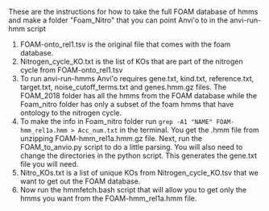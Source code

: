 These are the instructions for how to take the full FOAM database of hmms and make a folder "Foam_Nitro" that you can point Anvi'o to in the anvi-run-hmm script  

1. FOAM-onto_rel1.tsv is the original file that comes with the foam database.  
2. Nitrogen_cycle_KO.txt is the list of KOs that are part of the nitrogen cycle from FOAM-onto_rel1.tsv  
3. To run anvi-run-hmms Anvi'o requires gene.txt, kind.txt, reference.txt, target.txt, noise_cutoff_terms.txt and genes.hmm.gz files. The FOAM_2018 folder has all the hmms from the FOAM database while the Foam_nitro folder has only a subset of the foam hmms that have ontology to the nitrogen cycle.  
4. To make the info in Foam_nitro folder run `grep -A1 "NAME" FOAM-hmm_rel1a.hmm > Acc_num.txt` in the terminal. You get the .hmm file from unzipping FOAM-hmm_rel1a.hmm.gz file. Next, run the FOAM_to_anvio.py script to do a little parsing. You will also need to change the directories in the python script. This generates the gene.txt file you will need.    
5. Nitro_KOs.txt is a list of unique KOs from Nitrogen_cycle_KO.tsv that we want to get out the FOAM database.  
6. Now run the hmmfetch.bash script that will allow you to get only the hmms you want from the FOAM-hmm_rel1a.hmm file.   
